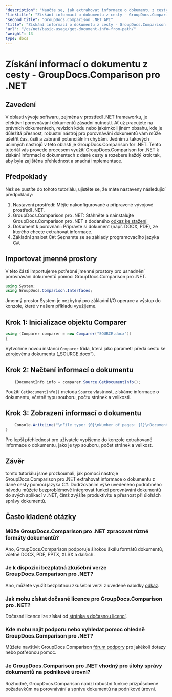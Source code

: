 ```yaml
---
"description": "Naučte se, jak extrahovat informace o dokumentu z cesty pomocí GroupDocs.Comparison pro .NET. Snadné kroky pro efektivní správu dokumentů v C#."
"linktitle": "Získání informací o dokumentu z cesty - GroupDocs.Comparison pro .NET"
"second_title": "GroupDocs.Comparison .NET API"
"title": "Získání informací o dokumentu z cesty - GroupDocs.Comparison pro .NET"
"url": "/cs/net/basic-usage/get-document-info-from-path/"
"weight": 13
type: docs
---
```

# Získání informací o dokumentu z cesty - GroupDocs.Comparison pro .NET

## Zavedení
V oblasti vývoje softwaru, zejména v prostředí .NET frameworku, je efektivní porovnávání dokumentů zásadní nutností. Ať už pracujete na právních dokumentech, revizích kódu nebo jakémkoli jiném obsahu, kde je důležitá přesnost, robustní nástroj pro porovnávání dokumentů vám může ušetřit čas, úsilí a zabránit potenciálním chybám. Jedním z takových účinných nástrojů v této oblasti je GroupDocs.Comparison for .NET. Tento tutoriál vás provede procesem využití GroupDocs.Comparison for .NET k získání informací o dokumentech z dané cesty a rozebere každý krok tak, aby byla zajištěna přehlednost a snadná implementace.
## Předpoklady
Než se pustíte do tohoto tutoriálu, ujistěte se, že máte nastaveny následující předpoklady:
1. Nastavení prostředí: Mějte nakonfigurované a připravené vývojové prostředí .NET.
2. GroupDocs.Comparison pro .NET: Stáhněte a nainstalujte GroupDocs.Comparison pro .NET z dodaného [odkaz ke stažení](https://releases.groupdocs.com/comparison/net/).
3. Dokument k porovnání: Připravte si dokument (např. DOCX, PDF), ze kterého chcete extrahovat informace.
4. Základní znalost C#: Seznamte se se základy programovacího jazyka C#.

## Importovat jmenné prostory
V této části importujeme potřebné jmenné prostory pro usnadnění porovnávání dokumentů pomocí GroupDocs.Comparison pro .NET.
```csharp
using System;
using GroupDocs.Comparison.Interfaces;
```

Jmenný prostor System je nezbytný pro základní I/O operace a výstup do konzole, které v našem příkladu využijeme.

## Krok 1: Inicializace objektu Comparer
```csharp
using (Comparer comparer = new Comparer("SOURCE.docx"))
{
```
Vytvoříme novou instanci `Comparer` třída, která jako parametr předá cestu ke zdrojovému dokumentu („SOURCE.docx“).
## Krok 2: Načtení informací o dokumentu
```csharp
    IDocumentInfo info = comparer.Source.GetDocumentInfo();
```
Použití `GetDocumentInfo()` metoda `Source` vlastnost, získáme informace o dokumentu, včetně typu souboru, počtu stránek a velikosti.
## Krok 3: Zobrazení informací o dokumentu
```csharp
    Console.WriteLine("\nFile type: {0}\nNumber of pages: {1}\nDocument size: {2} bytes", info.FileType, info.PageCount, info.Size);
}
```
Pro lepší přehlednost pro uživatele vypíšeme do konzole extrahované informace o dokumentu, jako je typ souboru, počet stránek a velikost.

## Závěr
tomto tutoriálu jsme prozkoumali, jak pomocí nástroje GroupDocs.Comparison pro .NET extrahovat informace o dokumentu z dané cesty pomocí jazyka C#. Dodržováním výše uvedeného podrobného návodu můžete bezproblémově integrovat funkci porovnávání dokumentů do svých aplikací v .NET, čímž zvýšíte produktivitu a přesnost při úlohách správy dokumentů.
## Často kladené otázky
### Může GroupDocs.Comparison pro .NET zpracovat různé formáty dokumentů?
Ano, GroupDocs.Comparison podporuje širokou škálu formátů dokumentů, včetně DOCX, PDF, PPTX, XLSX a dalších.
### Je k dispozici bezplatná zkušební verze GroupDocs.Comparison pro .NET?
Ano, můžete využít bezplatnou zkušební verzi z uvedené nabídky [odkaz](https://releases.groupdocs.com/).
### Jak mohu získat dočasné licence pro GroupDocs.Comparison pro .NET?
Dočasné licence lze získat od [stránka s dočasnou licencí](https://purchase.groupdocs.com/temporary-license/).
### Kde mohu najít podporu nebo vyhledat pomoc ohledně GroupDocs.Comparison pro .NET?
Můžete navštívit GroupDocs.Comparison [fórum podpory](https://forum.groupdocs.com/c/comparison/12) pro jakékoli dotazy nebo potřebnou pomoc.
### Je GroupDocs.Comparison pro .NET vhodný pro úlohy správy dokumentů na podnikové úrovni?
Rozhodně, GroupDocs.Comparison nabízí robustní funkce přizpůsobené požadavkům na porovnávání a správu dokumentů na podnikové úrovni.